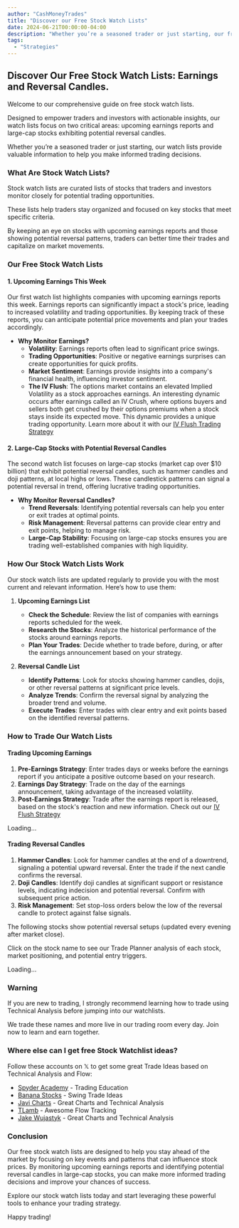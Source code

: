 ```yaml
---
author: "CashMoneyTrades"
title: "Discover our Free Stock Watch Lists"
date: 2024-06-21T00:00:00-04:00
description: "Whether you’re a seasoned trader or just starting, our free stocks watch lists provide valuable information to help you make informed trading decisions."
tags:
  - "Strategies"
---
```



## Discover Our Free Stock Watch Lists: Earnings and Reversal Candles.

Welcome to our comprehensive guide on free stock watch lists. 

Designed to empower traders and investors with actionable insights, our watch lists focus on two critical areas: upcoming earnings reports and large-cap stocks exhibiting potential reversal candles. 

Whether you’re a seasoned trader or just starting, our watch lists provide valuable information to help you make informed trading decisions.

### What Are Stock Watch Lists?

Stock watch lists are curated lists of stocks that traders and investors monitor closely for potential trading opportunities. 

These lists help traders stay organized and focused on key stocks that meet specific criteria. 

By keeping an eye on stocks with upcoming earnings reports and those showing potential reversal patterns, traders can better time their trades and capitalize on market movements.

### Our Free Stock Watch Lists

#### 1. Upcoming Earnings This Week

Our first watch list highlights companies with upcoming earnings reports this week. Earnings reports can significantly impact a stock's price, leading to increased volatility and trading opportunities. By keeping track of these reports, you can anticipate potential price movements and plan your trades accordingly.

- **Why Monitor Earnings?**
  - **Volatility**: Earnings reports often lead to significant price swings.
  - **Trading Opportunities**: Positive or negative earnings surprises can create opportunities for quick profits.
  - **Market Sentiment**: Earnings provide insights into a company's financial health, influencing investor sentiment.
  - **The IV Flush**: The options market contains an elevated Implied Volatility as a stock approaches earnings.  An interesting dynamic occurs after earnings called an IV Crush, where options buyers and sellers both get crushed by their options premiums when a stock stays inside its expected move.  This dynamic provides a unique trading opportunity.  Learn more about it with our [IV Flush Trading Strategy](/education/how-to-trade-the-iv-flush-strategy/)

#### 2. Large-Cap Stocks with Potential Reversal Candles

The second watch list focuses on large-cap stocks (market cap over $10 billion) that exhibit potential reversal candles, such as hammer candles and doji patterns, at local highs or lows. These candlestick patterns can signal a potential reversal in trend, offering lucrative trading opportunities.

- **Why Monitor Reversal Candles?**
  - **Trend Reversals**: Identifying potential reversals can help you enter or exit trades at optimal points.
  - **Risk Management**: Reversal patterns can provide clear entry and exit points, helping to manage risk.
  - **Large-Cap Stability**: Focusing on large-cap stocks ensures you are trading well-established companies with high liquidity.

### How Our Stock Watch Lists Work

Our stock watch lists are updated regularly to provide you with the most current and relevant information. Here’s how to use them:

1. **Upcoming Earnings List**
   - **Check the Schedule**: Review the list of companies with earnings reports scheduled for the week.
   - **Research the Stocks**: Analyze the historical performance of the stocks around earnings reports.
   - **Plan Your Trades**: Decide whether to trade before, during, or after the earnings announcement based on your strategy.



2. **Reversal Candle List**
   - **Identify Patterns**: Look for stocks showing hammer candles, dojis, or other reversal patterns at significant price levels.
   - **Analyze Trends**: Confirm the reversal signal by analyzing the broader trend and volume.
   - **Execute Trades**: Enter trades with clear entry and exit points based on the identified reversal patterns.

### How to Trade Our Watch Lists

#### Trading Upcoming Earnings

1. **Pre-Earnings Strategy**: Enter trades days or weeks before the earnings report if you anticipate a positive outcome based on your research.
2. **Earnings Day Strategy**: Trade on the day of the earnings announcement, taking advantage of the increased volatility.
3. **Post-Earnings Strategy**: Trade after the earnings report is released, based on the stock's reaction and new information.  Check out our [IV Flush Strategy](/tools/earnings-calendar/)

<div class="container p-0 m-0 fs-6">
  <div class="mb-3" id="earningsCalendar">
    <div class="card  p-3">Loading...</div>
  </div>

  <script>
    $(document).ready(function() {
        userTrades = new Trades();
        userTrades.fetchEarningsCalendar(2);
    });
  </script>
</div>

#### Trading Reversal Candles

1. **Hammer Candles**: Look for hammer candles at the end of a downtrend, signaling a potential upward reversal. Enter the trade if the next candle confirms the reversal.
2. **Doji Candles**: Identify doji candles at significant support or resistance levels, indicating indecision and potential reversal. Confirm with subsequent price action.
3. **Risk Management**: Set stop-loss orders below the low of the reversal candle to protect against false signals.

The following stocks show potential reversal setups (updated every evening after market close).  

Click on the stock name to see our Trade Planner analysis of each stock, market positioning, and potential entry triggers.
<script type="text/javascript" src="https://s3.tradingview.com/tv.js"></script>
<div class="container p-0 m-0 fs-6">
  <div class="mb-3" id="reversalsWatchlist">
    <div class="card">Loading...</div>
  </div>
</div>

<script>
  $(document).ready(function() {
      userTrades = new Trades();
      userTrades.fetchScreener();
  });
</script>

### Warning

If you are new to trading, I strongly recommend learning how to trade using Technical Analysis before jumping into our watchlists.

We trade these names and more live in our trading room every day.  Join now to learn and earn together.

### Where else can I get free Stock Watchlist ideas?

Follow these accounts on 𝕏 to get some great Trade Ideas based on Technical Analysis and Flow:

* [Spyder Academy](https://www.x.com/spyderacademy) - Trading Education
* [Banana Stocks](https://x.com/Banana3Stocks) - Swing Trade Ideas
* [Javi Charts](https://x.com/JaviCharts) - Great Charts and Technical Analysis
* [TLamb](https://x.com/TLAMB91) - Awesome Flow Tracking
* [Jake Wujastyk](https://x.com/Jake__Wujastyk) - Great Charts and Technical Analysis

### Conclusion

Our free stock watch lists are designed to help you stay ahead of the market by focusing on key events and patterns that can influence stock prices. By monitoring upcoming earnings reports and identifying potential reversal candles in large-cap stocks, you can make more informed trading decisions and improve your chances of success.

Explore our stock watch lists today and start leveraging these powerful tools to enhance your trading strategy. 

Happy trading!








